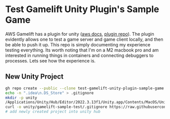 # Test Gamelift Unity Plugin's Sample Game
AWS Gamelift has a plugin for unity ([aws docs](https://docs.aws.amazon.com/gamelift/latest/developerguide/unity-plug-in.html), [plugin repo](https://github.com/aws/amazon-gamelift-plugin-unity)). The plugin evidently allows one to test a game server and game client locally, and then be able to push it up. This repo is simply documenting my experience testing everything. Its worth noting that I'm on a M2 macbook pro and am interested in running things in containers and connecting debuggers to processes. Lets see how the experience is.

## New Unity Project
```bash
gh repo create --public --clone test-gamelift-unity-plugin-sample-game && cd test-gamelift-unity-plugin-sample-game
echo -n ".idea\n.DS_Store" > .gitignore
mkdir -p unity
/Applications/Unity/Hub/Editor/2022.3.13f1/Unity.app/Contents/MacOS/Unity -createProject $(pwd)/unity/gamelift-sample-test
curl -o unity/gamelift-sample-test/.gitignore https://raw.githubusercontent.com/github/gitignore/main/Unity.gitignore
# add newly created project into unity hub
```

